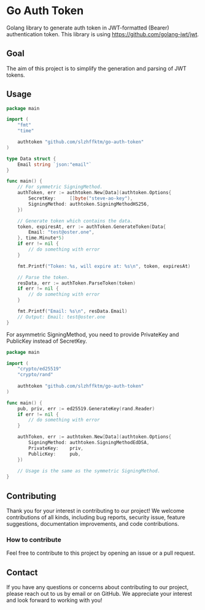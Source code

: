 # Go Auth Token

Golang library to generate auth token in JWT-formatted (Bearer) authentication token.
This library is using https://github.com/golang-jwt/jwt.

## Goal

The aim of this project is to simplify the generation and parsing of JWT tokens.

## Usage

```go
package main

import (
	"fmt"
	"time"

	authtoken "github.com/slzhffktm/go-auth-token"
)

type Data struct {
	Email string `json:"email"`
}

func main() {
	// For symmetric SigningMethod.
	authToken, err := authtoken.New[Data](authtoken.Options{
		SecretKey:     []byte("steve-ao-key"),
		SigningMethod: authtoken.SigningMethodHS256,
	})

	// Generate token which contains the data.
	token, expiresAt, err := authToken.GenerateToken(Data{
		Email: "test@oster.one",
	}, time.Minute*5)
	if err != nil {
		// do something with error
	}

	fmt.Printf("Token: %s, will expire at: %s\n", token, expiresAt)

	// Parse the token.
	resData, err := authToken.ParseToken(token)
	if err != nil {
		// do something with error
	}

	fmt.Printf("Email: %s\n", resData.Email)
	// Output: Email: test@oster.one
}
```

For asymmetric SigningMethod, you need to provide PrivateKey and PublicKey instead of SecretKey.

```go
package main

import (
	"crypto/ed25519"
	"crypto/rand"
	
	authtoken "github.com/slzhffktm/go-auth-token"
)

func main() {
	pub, priv, err := ed25519.GenerateKey(rand.Reader)
	if err != nil {
		// do something with error
    }

	authToken, err := authtoken.New[Data](authtoken.Options{
		SigningMethod: authtoken.SigningMethodEdDSA,
		PrivateKey:    priv,
		PublicKey:     pub,
	})
	
	// Usage is the same as the symmetric SigningMethod.
}
```

## Contributing

Thank you for your interest in contributing to our project! 
We welcome contributions of all kinds, including bug reports, security issue, 
feature suggestions, documentation improvements, and code contributions.

### How to contribute

Feel free to contribute to this project by opening an issue or a pull request.

## Contact

If you have any questions or concerns about contributing to our project, please reach out to us by email or on GitHub. We appreciate your interest and look forward to working with you!